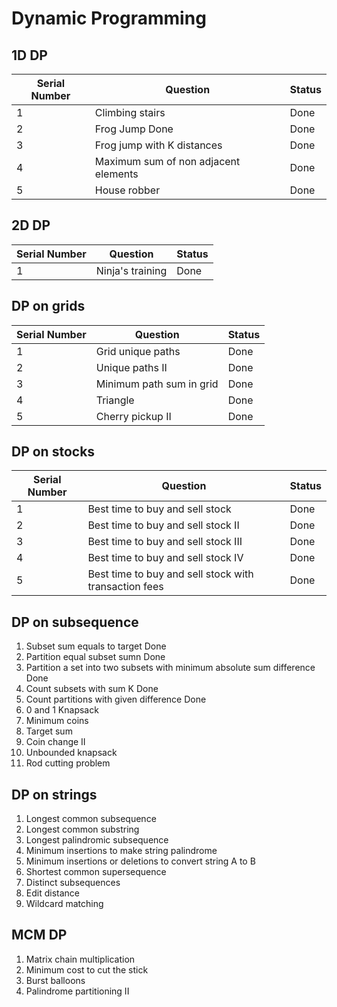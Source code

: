 # Dynamic Programming

## 1D DP

| Serial Number | Question | Status|
| ------------- | ------ | ---- |
| 1 | Climbing stairs | Done |
| 2 | Frog Jump Done | Done |
| 3 | Frog jump with K distances | Done |
| 4 | Maximum sum of non adjacent elements | Done |
| 5 | House robber | Done |

## 2D DP

| Serial Number | Question | Status|
| ------------- | ------ | ---- |
| 1 | Ninja's training | Done |

## DP on grids

| Serial Number | Question | Status|
| ------------- | ------ | ---- |
| 1 | Grid unique paths | Done |
| 2 | Unique paths II | Done |
| 3 | Minimum path sum in grid | Done |
| 4 | Triangle | Done |
| 5 | Cherry pickup II | Done |


## DP on stocks

| Serial Number | Question | Status|
| ------------- | ------ | ---- |
| 1 | Best time to buy and sell stock | Done |
| 2 | Best time to buy and sell stock II | Done |
| 3 | Best time to buy and sell stock III | Done |
| 4 | Best time to buy and sell stock IV | Done |
| 5 | Best time to buy and sell stock with transaction fees | Done | 

## DP on subsequence

1. Subset sum equals to target Done
2. Partition equal subset sumn Done 
3. Partition a set into two subsets with minimum absolute sum difference Done
4. Count subsets with sum K Done
5. Count partitions with given difference Done
6. 0 and 1 Knapsack
7. Minimum coins
8. Target sum
9. Coin change II
10. Unbounded knapsack
11. Rod cutting problem

## DP on strings

1. Longest common subsequence
2. Longest common substring
3. Longest palindromic subsequence
4. Minimum insertions to make string palindrome
5. Minimum insertions or deletions to convert string A to B
6. Shortest common supersequence
7. Distinct subsequences
8. Edit distance
9. Wildcard matching

## MCM DP

1. Matrix chain multiplication
2. Minimum cost to cut the stick
3. Burst balloons
4. Palindrome partitioning II